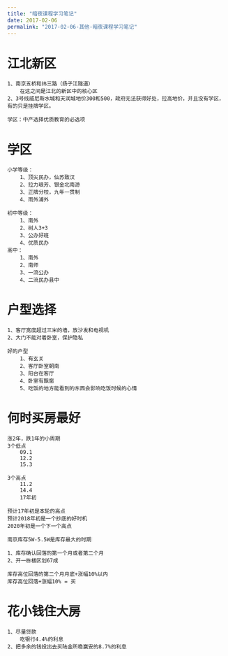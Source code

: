 ```yaml
---
title: "暗夜课程学习笔记"
date: 2017-02-06
permalink: "2017-02-06-其他-暗夜课程学习笔记"
---
```



# 江北新区

```
1、南京五桥和纬三路（扬子江隧道）
	在这之间是江北的新区中的核心区
2、3号线威尼斯水城和天润城地价300和500，政府无法获得好处，拉高地价，并且没有学区，有的只是挂牌学区。

```

```
学区：中产选择优质教育的必选项

```

# 学区

```
小学等级：
	1、顶尖民办，仙苏致汉
	2、拉力琅芳、银金北南游
	3、正牌分校，九年一贯制
	4、雨外浦外

初中等级：
	1、南外
	2、树人3+3
	3、公办好班
	4、优质民办
高中：
	1、南外
	2、南师
	3、一流公办
	4、二流民办县中
```



# 户型选择

```
1、客厅宽度超过三米的墙，放沙发和电视机
2、大门不能对着卧室，保护隐私
```

```
好的户型
	1、有玄关
	2、客厅卧室朝南
	3、阳台在客厅
	4、卧室有飘窗
	5、吃饭的地方能看到的东西会影响吃饭时候的心情
```

# 何时买房最好

```
涨2年，跌1年的小周期
3个低点
	09.1
	12.2
	15.3
	
3个高点
	11.2
	14.4
	17年初
	
预计17年初是本轮的高点
预计2018年初是一个抄底的好时机
2020年初是一个下一个高点

南京库存5W-5.5W是库存最大的时期

1、库存确认回落的第一个月或者第二个月
2、开一栋楼区划67成

库存高位回落的第二个月月底+涨幅10%以内
库存高位回落+涨幅10% = 买
```

# 花小钱住大房

```
1、尽量贷款
	吃银行4.4%的利息
2、把多余的钱投出去买陆金所稳赢安的8.7%的利息
```
